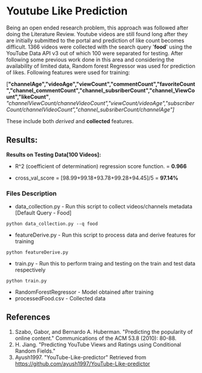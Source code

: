 
# Youtube Like Prediction

Being an open ended research problem, this approach was followed after doing the Literature Review. Youtube videos are still found long after they are initially submitted to the portal and prediction of like count becomes difficult. 1366 videos were collected with the search query '**food**' using the YouTube Data API v3 out of which 100 were separated for testing. After following some previous work done in this area and considering the availability of limited data, Random forest Regressor was used for prediction of likes. Following features were used for training:

[**"channelAge","videoAge","viewCount","commentCount","favoriteCount","channel_commentCount","channel_subsriberCount","channel_ViewCount","likeCount"**,
*"channelViewCount/channeVideoCount","viewCount/videoAge","subscriberCount/channelVideoCount","channel_subsriberCount/channelAge"]*

These include both *derived* and **collected** features.


## Results:
**Results on Testing Data[100 Videos]:**


* R^2 (coefficient of determination) regression score function.
 = **0.966**

* cross_val_score = [98.99+99.18+93.78+99.28+94.45]/5 = **97.14%**

### Files Description

* data_collection.py - Run this script to collect videos/channels metadata [Default Query - Food]
```shell
python data_collection.py --q food
```
* featureDerive.py - Run this script to process data and derive features for training
```shell
python featureDerive.py
```
* train.py - Run this to perform traing and testing on the train and test data respectively
```shell
python train.py
```
* RandomForestRegressor - Model obtained after training
* processedFood.csv - Collected data

## References
1. Szabo, Gabor, and Bernardo A. Huberman. "Predicting the popularity of online content." Communications of the ACM 53.8 (2010): 80-88.
2. H. Jiang. "Predicting YouTube Views and Ratings using Conditional Random Fields."
3. Ayush1997. "YouTube-Like-predictor" Retrieved  from https://github.com/ayush1997/YouTube-Like-predictor

